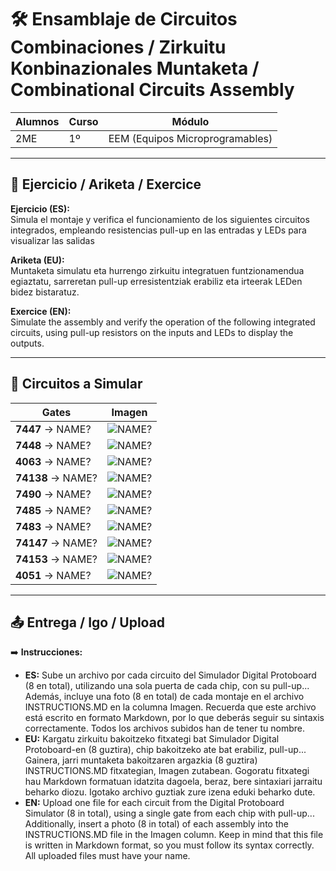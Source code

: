 # 🛠️ Ensamblaje de Circuitos Combinaciones / Zirkuitu Konbinazionales Muntaketa / Combinational Circuits Assembly 

| **Alumnos** | **Curso** | **Módulo** |
|-------------|-----------|------------|
| 2ME         | 1º        | EEM (Equipos Microprogramables) |

---

## 📌 Ejercicio / Ariketa / Exercice

**Ejercicio (ES):**  
Simula el montaje y verifica el funcionamiento de los siguientes circuitos integrados, empleando resistencias pull-up en las entradas y LEDs para visualizar las salidas 

**Ariketa (EU):**  
Muntaketa simulatu eta hurrengo zirkuitu integratuen funtzionamendua egiaztatu, sarreretan pull-up erresistentziak erabiliz eta irteerak LEDen bidez bistaratuz.  

**Exercice (EN):**  
Simulate the assembly and verify the operation of the following integrated circuits, using pull-up resistors on the inputs and LEDs to display the outputs.  

---

## 🔲 Circuitos a Simular

| **Gates** | **Imagen** |
|-----------|------------|
| **7447** → NAME?  | ![NAME?](imagen_xor.png) |
| **7448** → NAME?  | ![NAME?](imagen_or.png) |
| **4063** → NAME?  | ![NAME?](imagen_and.png) |
| **74138** → NAME? | ![NAME?](imagen_not.png) |
| **7490** → NAME?  | ![NAME?](imagen_nor.png) |
| **7485** → NAME?  | ![NAME?](imagen_nand.png) |
| **7483** → NAME?  | ![NAME?](imagen_not.png) |
| **74147** → NAME? | ![NAME?](imagen_and.png) |
| **74153** → NAME? | ![NAME?](imagen_and.png) |
| **4051** → NAME?  | ![NAME?](imagen_and.png) |

---

## 📤 Entrega / Igo / Upload  

➡️ **Instrucciones:**  

- **ES:** Sube un archivo por cada circuito del Simulador Digital Protoboard (8 en total), utilizando una sola puerta de cada chip, con su pull-up... Además, incluye una foto (8 en total) de cada montaje en el archivo INSTRUCTIONS.MD en la columna Imagen. Recuerda que este archivo está escrito en formato Markdown, por lo que deberás seguir su sintaxis correctamente. Todos los archivos subidos han de tener tu nombre. 
- **EU:** Kargatu zirkuitu bakoitzeko fitxategi bat Simulador Digital Protoboard-en (8 guztira), chip bakoitzeko ate bat erabiliz, pull-up... Gainera, jarri muntaketa bakoitzaren argazkia (8 guztira) INSTRUCTIONS.MD fitxategian, Imagen zutabean. Gogoratu fitxategi hau Markdown formatuan idatzita dagoela, beraz, bere sintaxiari jarraitu beharko diozu. Igotako archivo guztiak zure izena eduki beharko dute.
- **EN:** Upload one file for each circuit from the Digital Protoboard Simulator (8 in total), using a single gate from each chip with pull-up... Additionally, insert a photo (8 in total) of each assembly into the INSTRUCTIONS.MD file in the Imagen column. Keep in mind that this file is written in Markdown format, so you must follow its syntax correctly. All uploaded files must have your name.
